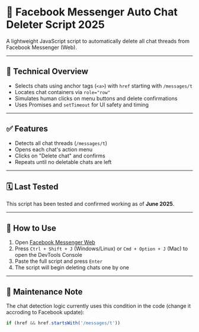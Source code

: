 # 🧹 Facebook Messenger Auto Chat Deleter Script 2025

A lightweight JavaScript script to automatically delete all chat threads from Facebook Messenger (Web).

---

## 🔧 Technical Overview

- Selects chats using anchor tags (`<a>`) with `href` starting with `/messages/t`
- Locates chat containers via `role="row"`
- Simulates human clicks on menu buttons and delete confirmations
- Uses Promises and `setTimeout` for UI safety and timing

---

## ✅ Features

- Detects all chat threads (`/messages/t`)
- Opens each chat's action menu
- Clicks on "Delete chat" and confirms
- Repeats until no deletable chats are left

---

## 🗓️ Last Tested

This script has been tested and confirmed working as of **June 2025**.

---

## 🚀 How to Use

1. Open [Facebook Messenger Web](https://www.facebook.com/messages/t/)
2. Press `Ctrl + Shift + J` (Windows/Linux) or `Cmd + Option + J` (Mac) to open the DevTools Console
3. Paste the full script and press `Enter`
4. The script will begin deleting chats one by one

---

## 🔄 Maintenance Note

The chat detection logic currently uses this condition in the code (change it accroding to Facebook update):

```js
if (href && href.startsWith('/messages/t'))
